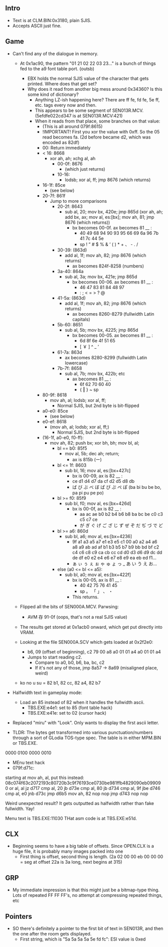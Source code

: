 ## Intro
* Text is at CLM.BIN:0x3180, plain SJIS.
* Accepts ASCII just fine.

## Game
* Can't find any of the dialogue in memory. 
	* At 0x1ac90, the pattern "01 21 02 22 03 23..." is a bunch of things fed to the a9 font table port. (outsb)
		* EBX holds the normal SJIS value of the character that gets printed. Where does that get set?
		* Why does it read from another big mess around 0x34360? Is this some kind of dictionary?
			* Anything LZ-ish happening here? There are ff fe, fd fe, 5e ff, etc. tags every now and then.
			* This appears to be some segment of SEN013R.MCV. (5efdfe022cd347 is at SEN013R.MCV:421)
			* When it reads from that place, some branches on that value:
				* (This is all around 079f:8615)
				* !IMPORTANT! First you xor the value with 0xff. So the 05 read becomes fa. (2d before became d2, which was encoded as 82df)
				* 00: Return immediately
				* < 16: 8668
					* xor ah, ah; xchg al, ah
						* 00-0f: 8676
							* (which just returns)
						* 10-16:
							* lodsb; xor al, ff; jmp 8676 (which returns)
				* 16-1f: 85ce
					* (see below)
				* 20-7f: 861f
					* Jump to more comparisons
						* 20-2f: 8643
							* sub al, 20; mov bx, 420e; jmp 865d (xor ah, ah; add bx, ax; mov al, es:[bx]; mov ah, 81; jmp 8676 (which returns))
								 * bx becomes 00-0f. ax becomes 81 __ :
								 	* 40 49 68 94 90 93 95 66 69 6a 96 7b 41 7c 44 5e
								 	* sp !  ”  #  $  %  &  ’  (  )  *  +  、  -  .  /
						* 30-39: (863d)
							* add al, 1f; mov ah, 82; jmp 8676 (which returns)
								* ax becomes 824f-8258 (numbers)
						* 3a-40: 864a
							* sub al, 3a; mov bx, 421e; jmp 865d
								* bx becomes 00-06. ax becomes 81 __ :
									* 46 47 83 81 84 48 97
									* :  ;  <  =  >  ?  @
						* 41-5a: (863d)
							* add al, 1f; mov ah, 82; jmp 8676 (which returns)
								* ax becomes 8260-8279 (fullwidth Latin capitals)
						* 5b-60: 8651
							* sub al, 5b; mov bx, 4225; jmp 865d
								* bx becomes 00-05. ax becomes 81 __ :
									* 6d 8f 6e 4f 51 65
									* [ ￥  ]  ^  _  ‘
						* 61-7a: 863d
							* ax becomes 8280-8299 (fullwidth Latin lowercase)
						* 7b-7f: 8658
							* sub al, 7b; mov bx, 422b; etc
								* ax becomes 81 __ :
									* 6f 62 70 60 40
									* {  ‖  }  ~  sp
				* 80-9f: 8618
					* mov ah, al; lodsb; xor al, ff; 
						* Normal SJIS, but 2nd byte is bit-flipped
				* a0-e0: 85ce
					* (see below)
				* e0-ef: 8618
					* (mov ah, al; lodsb; xor al, ff;)
						* Normal SJIS, but 2nd byte is bit-flipped
				* (16-1f, a0-e0, f0-ff):
					* mov ah, 82; push bx; xor bh, bh; mov bl, al;
						* bl == b0: 85f5
							* mov al, 5b; dec ah; return;
								* ax is 815b (ー)
						* bl <= 1f: 8603
							* sub bl, 16; mov al, es:[bx+427c]
								* bx is 00-09, ax is 82 __ :
								* ce d1 d4 d7 da cf d2 d5 d8 db
								* ば び  ぶ べ  ぼ ぱ ぴ  ぷ  ぺ ぽ (ba bi bu be bo, pa pi pu pe po)
						* bl >= f0: 85f9
							* sub bl, f0; mov al, es:[bx+426d]
								* bx is 00-0f, ax is 82 __ :
									* aa ac ae b0 b2 b4 b6 b8 ba bc be c0 c3 c5 c7 ce
									* が  ぎ ぐ げ  ご  ざ  じ ず  ぜ  ぞ だ  ぢ づ  で ど
						* bl >= a6: 860d
							* sub bl, a6; mov al, es:[bx+4236]
								* 9f a1 a3 a5 a7 e1 e3 e5 c1 00 a0 a2 a4 a6 a8 a9 ab ad af b1 b3 b5 b7 b9 bb bd bf c2 c4 c6 c8 c9 ca cb cc cd d0 d3 d6 d9 dc dd de df e0 e2 e4 e6 e7 e8 e9 ea eb ed f1...
								* ぁ ぃ ぅ ぇ ぉ ゃ ゅ ょ っ _ あ い う え お...
						* else (a0 <= bl <= a5): 
							* sub bl, a0; mov al, es:[bx+422f]
								* bx is 00-05, ax is 81 __ :
									* 40 42 75 76 41 45
									* sp 。   「 」  、  ・
								* This returns.

	* Flipped all the bits of SEN000A.MCV. Parwsing:
		* AVM 存 91-0f (oops, that's not a real SJIS value)

	* The results get stored at 0x1acb0 onward, which get put directly into VRAM.
	* Looking at the file SEN000A.SCV which gets loaded at 0x2f2e0:
		* b6, 09 (offset of beginning), c2 79 00 a8 a0 01 01 a4 a0 01 01 a4
		* Jumps to start reading c2.
			* Compare to a0, b0, b6, ba, bc, c2
			* If it's not any of those, jmp 8a57 -> 8a69 (misaligned place, weird)

	* ko no u su = 82 b1, 82 cc, 82 a4, 82 b7

* Halfwidth text in gameplay mode:
	* Load an 85 instead of 82 when it handles the fullwidth ascii.
		* TBS.EXE:e4e1: set to 85 (font table hack)
		* TBS.EXE:e41e: set to 02 (cursor hack)

* Replaced "miru" with "Look". Only wants to display the first ascii letter.

* TLDR: The bytes get transformed into various punctuation/numbers through a sort of GLodia TOS-type spec. The table is in either MPM.BIN or TBS.EXE.

0000 0100
0000 0010

* MEnu text hack
* 079f:d71c:

starting at mov ah, al, put this instead:
08c074f63c2072193c80720b3c9f76193ce0730be981ffb4829090eb099090
or al, al
jz d717
cmp al, 20
jb d73e
cmp al, 80
jb d734
cmp al, 9f
jbe d746
cmp al, e0
jnb d73c
jmp d6b5
mov ah, 82
nop
nop
jmp d743
nop
nop

Weird unexpected result? It gets outputted as halfwidth rather than fake fullwidth. Yay!

Menu text is TBS.EXE:11030
THat asm code is at TBS.EXE:e51d.


## CLX
* Beginning seems to have a big table of offsets. Since OPEN.CLX is a huge file, it is probably many images packed into one
	* First thing is offset, second thing is length. (2a 02 00 00 eb 00 00 00 = seg at offset 22a is 3a long, next begins at 315)

## GRP
* My immediate impression is that this might just be a bitmap-type thing. Lots of repeated FF FF FF's, no attempt at compressing repeated things, etc


## Pointers
* SO there's definitely a pointer to the first bit of text in SEN013R, and then the one after the room gets displayed.
	* First string, which is "5a 5a 5a 5a 5e fd fc": ESI value is 0xed